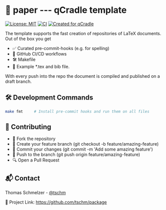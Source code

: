 # 📄 paper --- qCradle template

[![License: MIT](https://img.shields.io/badge/License-MIT-yellow.svg)](LICENSE)
[![CI](https://github.com/tschm/paper/actions/workflows/act.yml/badge.svg)](https://github.com/tschm/paper/actions/workflows/act.yml)
[![Created for qCradle](https://img.shields.io/badge/Created%20for-qCradle-blue?style=flat-square)](https://github.com/cvxgrp/cradle)

The template supports the fast creation of repositories of LaTeX documents.
Out of the box you get

* ✅ Curated pre-commit-hooks (e.g. for spelling)
* 🔄 GitHub CI/CD workflows
* 🛠️ Makefile
* 📝 Example *.tex and bib file.

With every push into the repo the document is compiled
and published on a draft branch.

## 🛠️ Development Commands

```bash
make fmt     # Install pre-commit hooks and run them on all files
```

## 👥 Contributing

* 🍴 Fork the repository
* 🌿 Create your feature branch (git checkout -b feature/amazing-feature)
* 💾 Commit your changes (git commit -m 'Add some amazing feature')
* 🚢 Push to the branch (git push origin feature/amazing-feature)
* 🔍 Open a Pull Request

## 📬 Contact

Thomas Schmelzer - [@tschm](https://github.com/tschm)

🔗 Project Link: <https://github.com/tschm/package>
